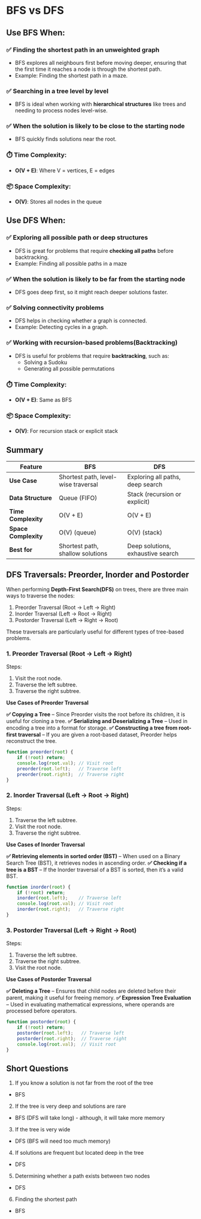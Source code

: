 # BFS vs DFS
## Use BFS When:
### ✅ Finding the shortest path in an unweighted graph
- BFS explores all neighbours first before moving deeper, ensuring that the first time it reaches a node is through the shortest path.
- Example: Finding the shortest path in a maze.
### ✅ Searching in a tree level by level
- BFS is ideal when working with ****hierarchical structures**** like trees and needing to process nodes level-wise.
### ✅ When the solution is likely to be close to the starting node
- BFS quickly finds solutions near the root.

### ⏱️ Time Complexity:
- **O(V + E)**: Where V = vertices, E = edges

### 📦 Space Complexity:
- **O(V)**: Stores all nodes in the queue

## Use DFS When:
### ✅ Exploring all possible path or deep structures
- DFS is great for problems that require **checking all paths** before backtracking.
- Example: Finding all possible paths in a maze
### ✅ When the solution is likely to be far from the starting node
- DFS goes deep first, so it might reach deeper solutions faster.
### ✅ Solving connectivity problems
- DFS helps in checking whether a graph is connected.
- Example: Detecting cycles in a graph.
### ✅ Working with recursion-based problems(Backtracking)
- DFS is useful for problems that require **backtracking**, such as:
    - Solving a Sudoku
    - Generating all possible permutations

### ⏱️ Time Complexity:
- **O(V + E)**: Same as BFS

### 📦 Space Complexity:
- **O(V)**: For recursion stack or explicit stack

## Summary
| Feature         | BFS                          | DFS                          |
|---------------|---------------------------|---------------------------|
| **Use Case**   | Shortest path, level-wise traversal | Exploring all paths, deep search |
| **Data Structure** | Queue (FIFO) | Stack (recursion or explicit) |
| **Time Complexity** | O(V + E) | O(V + E) |
| **Space Complexity** | O(V) (queue) | O(V) (stack) |
| **Best for**   | Shortest path, shallow solutions | Deep solutions, exhaustive search |

## DFS Traversals: Preorder, Inorder and Postorder
When performing **Depth-First Search(DFS)** on trees, there are three main ways to traverse the nodes:
1.	Preorder Traversal (Root → Left → Right)
2.	Inorder Traversal (Left → Root → Right)
3.	Postorder Traversal (Left → Right → Root)

These traversals are particularly useful for different types of tree-based problems.

### 1. Preorder Traversal (Root → Left → Right)
Steps:
1.	Visit the root node.
2.	Traverse the left subtree.
3.	Traverse the right subtree.

**Use Cases of Preorder Traversal**

**✅ Copying a Tree** – Since Preorder visits the root before its children, it is useful for cloning a tree.
**✅ Serializing and Deserializing a Tree** – Used in encoding a tree into a format for storage.
**✅ Constructing a tree from root-first traversal** – If you are given a root-based dataset, Preorder helps reconstruct the tree.

```javascript
function preorder(root) {
    if (!root) return;
    console.log(root.val); // Visit root
    preorder(root.left);   // Traverse left
    preorder(root.right);  // Traverse right
}
```

### 2. Inorder Traversal (Left → Root → Right)
Steps:
1.	Traverse the left subtree.
2.	Visit the root node.
3.	Traverse the right subtree.

**Use Cases of Inorder Traversal**

**✅ Retrieving elements in sorted order (BST)** – When used on a Binary Search Tree (BST), it retrieves nodes in ascending order.
**✅ Checking if a tree is a BST** – If the Inorder traversal of a BST is sorted, then it’s a valid BST.

```javascript
function inorder(root) {
    if (!root) return;
    inorder(root.left);    // Traverse left
    console.log(root.val); // Visit root
    inorder(root.right);   // Traverse right
}
```

### 3. Postorder Traversal (Left → Right → Root)
Steps:
1.	Traverse the left subtree.
2.	Traverse the right subtree.
3.	Visit the root node.

**Use Cases of Postorder Traversal**

**✅ Deleting a Tree** – Ensures that child nodes are deleted before their parent, making it useful for freeing memory.
**✅ Expression Tree Evaluation** – Used in evaluating mathematical expressions, where operands are processed before operators.

```javascript
function postorder(root) {
    if (!root) return;
    postorder(root.left);   // Traverse left
    postorder(root.right);  // Traverse right
    console.log(root.val);  // Visit root
}
```

## Short Questions
1. If you know a solution is not far from the root of the tree
- BFS
2. If the tree is very deep and solutions are rare 
- BFS (DFS will take long) - although, it will take more memory
3. If the tree is very wide 
- DFS (BFS will need too much memory)
4. If solutions are frequent but located deep in the tree
- DFS
5. Determining whether a path exists between two nodes
- DFS
6. Finding the shortest path
- BFS